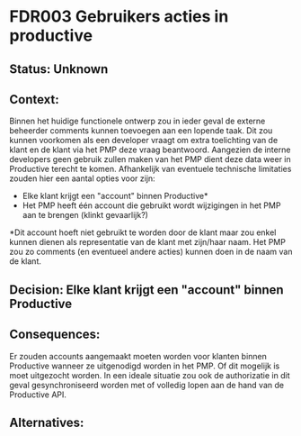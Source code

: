 # FDR003 Gebruikers acties in productive

## **Status:** Unknown

## **Context:**

Binnen het huidige functionele ontwerp zou in ieder geval de externe beheerder comments kunnen toevoegen aan een lopende taak. Dit zou kunnen voorkomen als een developer vraagt om extra toelichting van de klant en de klant via het PMP deze vraag beantwoord. Aangezien de interne developers geen gebruik zullen maken van het PMP dient deze data weer in Productive terecht te komen. Afhankelijk van eventuele technische limitaties zouden hier een aantal opties voor zijn:

- Elke klant krijgt een "account" binnen Productive*
- Het PMP heeft één account die gebruikt wordt wijzigingen in het PMP aan te brengen (klinkt gevaarlijk?)

*Dit account hoeft niet gebruikt te worden door de klant maar zou enkel kunnen dienen als representatie van de klant met zijn/haar naam. Het PMP zou zo comments (en eventueel andere acties) kunnen doen in de naam van de klant.

## **Decision:** Elke klant krijgt een "account" binnen Productive

## **Consequences:**

Er zouden accounts aangemaakt moeten worden voor klanten binnen Productive wanneer ze uitgenodigd worden in het PMP. Of dit mogelijk is moet uitgezocht worden. In een ideale situatie zou ook de authorizatie in dit geval gesynchroniseerd worden met of volledig lopen aan de hand van de Productive API.

## **Alternatives:**
